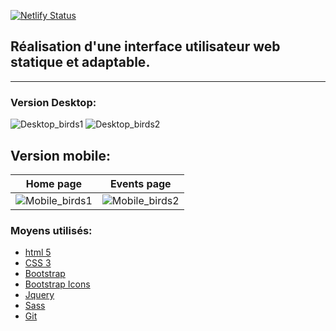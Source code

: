 [![Netlify Status](https://api.netlify.com/api/v1/badges/cf0494d8-704f-4aab-a7d6-18bf1a899085/deploy-status)](https://app.netlify.com/sites/rapaces-de-france/deploys)
## Réalisation d'une interface utilisateur web statique et adaptable.

---

### Version Desktop:

![Desktop_birds1](https://user-images.githubusercontent.com/44428775/147109888-4569b13c-59de-49ac-bf88-17b29a6b57ae.png)
![Desktop_birds2](https://user-images.githubusercontent.com/44428775/147109908-e897465e-96f4-4f32-9d18-5d774fd48c1c.png)

## Version mobile:

Home page            |  Events page
:-------------------------:|:-------------------------:
![Mobile_birds1](https://user-images.githubusercontent.com/44428775/147110072-46011a96-d021-4999-b7bc-740fdddcebbc.png)  |  ![Mobile_birds2](https://user-images.githubusercontent.com/44428775/147110080-74e300a6-7845-4661-9aaa-84dc4a5ed3c1.png)

### Moyens utilisés: 

- [html 5](https://developer.mozilla.org/fr/docs/Web/HTML)
- [CSS 3](https://developer.mozilla.org/fr/docs/Web/CSS)
- [Bootstrap](https://getbootstrap.com/)
- [Bootstrap Icons](https://icons.getbootstrap.com/)
- [Jquery](https://jquery.com/)
- [Sass](https://sass-lang.com/)
- [Git](https://git-scm.com/)
